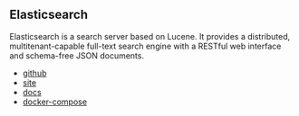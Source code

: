 ## Elasticsearch

Elasticsearch is a search server based on Lucene. It provides a distributed, multitenant-capable full-text search engine with a RESTful web interface and schema-free JSON documents.

- [github](https://github.com/elastic/elasticsearch)
- [site](https://www.elastic.co)
- [docs](https://www.elastic.co/guide/index.html)
- [docker-compose](https://github.com/hyperj/repo.docker/tree/master/compose/elasticsearch)
